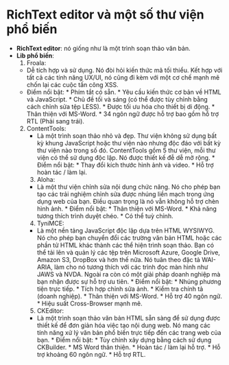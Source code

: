 # RichText editor và một số thư viện phổ biến
- **RichText editor**: nó giống như là một trình soạn thảo văn bản.
- **Lib phổ biến**:
  1. Froala:
    * Dễ tích hợp và sử dụng. Nó đòi hỏi kiến thức mã tối thiểu. Kết hợp với tất cả các tính năng UX/UI, nó cũng đi kèm với một cơ chế mạnh mẽ chốn lại các cuộc tấn công XSS.
    * Điểm nổi bật:
				  * Phím tắt có sẵn.
						* Yêu cầu kiến thức cơ bản về HTML và JavaScript.
						* Chủ đề tối và sáng (có thể được tùy chỉnh bằng cách chỉnh sửa tệp LESS).
						* Được tối ưu hóa cho thiết bị di động.
						* Thân thiện với MS-Word.
						* 34 ngôn ngữ được hỗ trợ bao gồm hỗ trợ RTL (Phải sang trái).
	 2. ContentTools:
		  * Là một trình soạn thảo nhỏ và đẹp. Thư viện không sử dụng bất kỳ khung JavaScript hoặc thư viện nào nhưng độc đáo với bất kỳ thư viện nào trong số đó. ContentTools gồm 5 thư viện, mỗi thư viện có thể sử dụng độc lập. Nó được thiết kế đễ dễ mở rộng.
				* Điểm nổi bật: 
				  * Thay đổi kích thước hình ảnh và video.
						* Hỗ trợ hoàn tác / làm lại.
		3. Aloha:
		  * Là một thư viện chỉnh sửa nội dung chức năng. Nó cho phép bạn tạo các trải nghiệm chỉnh sửa được nhúng liền mạch trong ứng dụng web của bạn. Điều quan trọng là nó vẫn không hỗ trợ chèn hình ảnh.
				* Điểm nổi bật:
				  * Thân thiện với MS-Word.
						* Khả năng tương thích trình duyệt chéo.
						* Có thể tuỳ chỉnh.
		4. TyniMCE:
		  * Là một nền tảng JavaScript độc lập dựa trên HTML WYSIWYG. Nó cho phép bạn chuyển đổi các trường văn bản HTML hoặc các phần tử HTML khác thành các thể hiện trình soạn thảo. Bạn có thể tải lên và quản lý các tệp trên Microsoft Azure, Google Drive, Amazon S3, DropBox và hơn thế nữa. Nó tuân theo đặc tả WAI-ARIA, làm cho nó tương thích với các trình đọc màn hình như JAWS và NVDA. Ngoài ra còn có một giải pháp doanh nghiệp mà bạn nhận được sự hỗ trợ ưu tiên.
				* Điểm nổi bật:
				  * Nhúng phương tiện trực tiếp.
						* Tích hợp chỉnh sửa ảnh.
						* Kiểm tra chính tả (doanh nghiệp).
						* Thân thiện với MS-Word.
						* Hỗ trợ 40 ngôn ngữ.
						* Hiệu suất Cross-Browser mạnh mẽ.
		5. CKEditor:
		  * Là một trình soạn thảo văn bản HTML sẵn sàng để sử dụng được thiết kế để đơn giản hóa việc tạo nội dung web. Nó mang các tính năng xử lý văn bản phổ biến trực tiếp đến các trang web của bạn.
				* Điểm nổi bật:
				  * Tùy chỉnh xây dựng bằng cách sử dụng CKBuilder.
						* MS Word thân thiện.
						* Hoàn tác / làm lại hỗ trợ.
						* Hỗ trợ khoảng 60 ngôn ngữ.
						* Hỗ trợ RTL.
